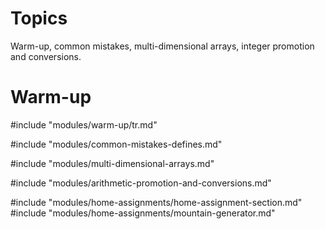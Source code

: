 # Topics

Warm-up, common mistakes, multi-dimensional arrays,
integer promotion and conversions.

# Warm-up
#include "modules/warm-up/tr.md"

#include "modules/common-mistakes-defines.md"

#include "modules/multi-dimensional-arrays.md"

#include "modules/arithmetic-promotion-and-conversions.md"

#include "modules/home-assignments/home-assignment-section.md"
#include "modules/home-assignments/mountain-generator.md"
